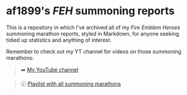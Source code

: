 # af1899's *FEH* summoning reports

This is a repository in which I've archived all of my *Fire Emblem Heroes* summoning marathon reports, styled in Markdown, for anyone seeking tidied up statistics and anything of interest.

Remember to check out my YT channel for videos on those summoning marathons:

> :arrow_right: [My YouTube channel](https://www.youtube.com/@af1899_yt)

> :clock930: [Playlist with all summoning marathons](https://www.youtube.com/playlist?list=PLZoV5ZTFJImxV0LcfE9HpdGDdDc3q0jxI)